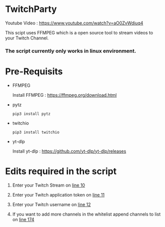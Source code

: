 # TwitchParty

Youtube Video : https://www.youtube.com/watch?v=aO0ZvWdiuq4

This scipt uses FFMPEG which is a open source tool to stream videos to your Twitch Channel.

### The script currently only works in linux environment.

# Pre-Requisits

- FFMPEG
  
  Install FFMPEG : https://ffmpeg.org/download.html
- pytz

  `pip3 install pytz`

- twitchio

  `pip3 install twitchio`
- yt-dlp

  Install yt-dlp : https://github.com/yt-dlp/yt-dlp/releases

# Edits required in the script

 1. Enter your Twitch Stream on [line 10](https://github.com/Wraient/TwitchParty/blob/main/main.py#L10)
  
 2. Enter your Twitch application token on [line 11](https://github.com/Wraient/TwitchParty/blob/main/main.py#L11)

 3. Enter your Twitch username on [line 12](https://github.com/Wraient/TwitchParty/blob/main/main.py#L12)

 4. If you want to add more channels in the whitelist append channels to list on [line 174 ](https://github.com/Wraient/TwitchParty/blob/main/main.py#L174)
  
